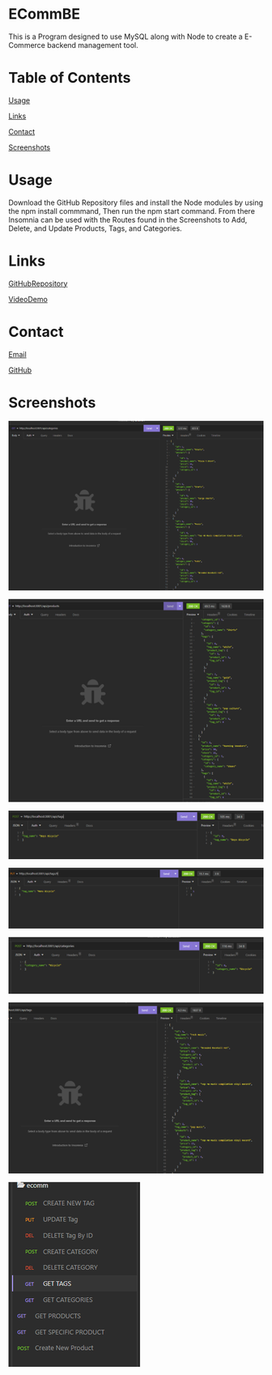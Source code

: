 # ECommBE
This is a Program designed to use MySQL along with Node to create a E-Commerce backend management tool.

# Table of Contents
[Usage](#Usage)

[Links](#Links)

[Contact](#Contact)

[Screenshots](#Screenshots)

# Usage
Download the GitHub Repository files and install the Node modules by using the npm install commmand,
Then run the npm start command.
From there Insomnia can be used with the Routes found in the Screenshots to Add, Delete, and Update
Products, Tags, and Categories. 

# Links

[GitHubRepository](https://github.com/AJoelj84/ECommBE)

[VideoDemo](https://drive.google.com/file/d/1aEtTOJREbXIRU9U2sxBeV-q70lKaxDID/view)

# Contact

[Email](ajoelj84@gmail.com)

[GitHub](https://github.com/AJoelj84)

# Screenshots

![Alt text](assets/Screenshot%202023-06-06%20104020.png)

![Alt text](assets/Screenshot%202023-06-06%20104042.png)

![Alt text](assets/Screenshot%202023-06-06%20104054.png)

![Alt text](assets/Screenshot%202023-06-06%20104106.png)

![Alt text](assets/Screenshot%202023-06-06%20104116.png)

![Alt text](assets/Screenshot%202023-06-06%20104130.png)

![Alt text](assets/Screenshot%202023-06-06%20104139.png)